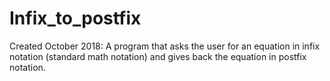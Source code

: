# Infix_to_postfix
Created October 2018:
A program that asks the user for an equation in infix notation (standard math notation) and gives back the equation in postfix notation.
